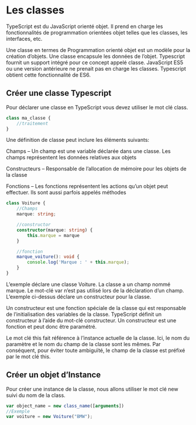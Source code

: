 # Les classes

TypeScript est du JavaScript orienté objet. Il prend en charge les fonctionnalités de programmation orientées objet
telles que les classes, les interfaces, etc.

Une classe en termes de Programmation orienté objet est un modèle pour la création d’objets. Une classe encapsule les
données de l’objet. Typescript fournit un support intégré pour ce concept appelé classe. JavaScript ES5 ou une version
antérieure ne prenait pas en charge les classes. Typescript obtient cette fonctionnalité de ES6.

## Créer une classe Typescript

Pour déclarer une classe en TypeScript vous devez utiliser le mot clé class.

```ts
class ma_classe {
    //traitement
}
```

Une définition de classe peut inclure les éléments suivants:

Champs – Un champ est une variable déclarée dans une classe. Les champs représentent les données relatives aux objets

Constructeurs – Responsable de l’allocation de mémoire pour les objets de la classe

Fonctions – Les fonctions représentent les actions qu’un objet peut effectuer. Ils sont aussi parfois appelés méthodes

```ts
class Voiture {
    //Champs
    marque: string;

    //constructor 
    constructor(marque: string) {
        this.marque = marque
    }

    //fonction 
    marque_voiture(): void {
        console.log('Marque : ' + this.marque);
    }
}
```

L’exemple déclare une classe Voiture. La classe a un champ nommé marque. Le mot-clé var n’est pas utilisé lors de la
déclaration d’un champ. L’exemple ci-dessus déclare un constructeur pour la classe.

Un constructeur est une fonction spéciale de la classe qui est responsable de l’initialisation des variables de la
classe. TypeScript définit un constructeur à l’aide du mot-clé constructeur. Un constructeur est une fonction et peut
donc être paramétré.

Le mot clé this fait référence à l’instance actuelle de la classe. Ici, le nom du paramètre et le nom du champ de la
classe sont les mêmes. Par conséquent, pour éviter toute ambiguïté, le champ de la classe est préfixé par le mot clé
this.

## Créer un objet d’Instance

Pour créer une instance de la classe, nous allons utiliser le mot clé new suivi du nom de la class.

```ts
var object_name = new class_name([arguments])
//Exemple
var voiture = new Voiture("BMW");
```